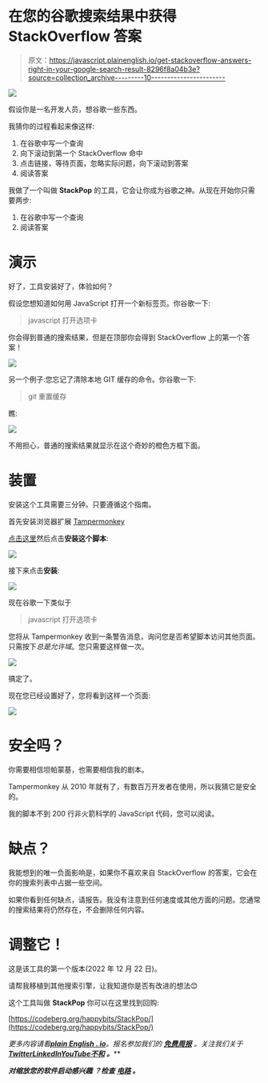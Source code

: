 # 在您的谷歌搜索结果中获得 StackOverflow 答案

> 原文：<https://javascript.plainenglish.io/get-stackoverflow-answers-right-in-your-google-search-result-8296f8a04b3e?source=collection_archive---------10----------------------->

![](img/045cbab8f3ccd9964d387c28d7b718ba.png)

假设你是一名开发人员，想谷歌一些东西。

我猜你的过程看起来像这样:

1.  在谷歌中写一个查询
2.  向下滚动到第一个 StackOverflow 命中
3.  点击链接，等待页面，忽略实际问题，向下滚动到答案
4.  阅读答案

我做了一个叫做 **StackPop** 的工具，它会让你成为谷歌之神。从现在开始你只需要两步:

1.  在谷歌中写一个查询
2.  阅读答案

# 演示

好了，工具安装好了，体验如何？

假设您想知道如何用 JavaScript 打开一个新标签页。你谷歌一下:

> javascript 打开选项卡

你会得到普通的搜索结果，但是在顶部你会得到 StackOverflow 上的第一个答案！

![](img/9e44cc7e7d58e6074bdfd26c5013a059.png)

另一个例子:您忘记了清除本地 GIT 缓存的命令。你谷歌一下:

> git 重置缓存

瞧:

![](img/3fc9f89c66647c65b22b88d1e2a34877.png)

不用担心，普通的搜索结果就显示在这个奇妙的橙色方框下面。

# 装置

安装这个工具需要三分钟。只要遵循这个指南。

首先安装浏览器扩展 [Tampermonkey](https://www.tampermonkey.net/)

[点击这里](https://greasyfork.org/en/scripts/457136-stack-pop)然后点击**安装这个脚本**:

![](img/c8c289307cb44925987509ac33822993.png)

接下来点击**安装**:

![](img/b629ed2339e71dd780a7c4941dc96018.png)

现在谷歌一下类似于

> javascript 打开选项卡

您将从 Tampermonkey 收到一条警告消息，询问您是否希望脚本访问其他页面。只需按下*总是允许域*。您只需要这样做一次。

![](img/cb6ce983d4a8822cfab4d7139bada705.png)

搞定了。

现在您已经设置好了，您将看到这样一个页面:

![](img/1dec2e91b908d8b848918d3bcaa11973.png)

# 安全吗？

你需要相信坦帕蒙基，也需要相信我的剧本。

Tampermonkey 从 2010 年就有了，有数百万开发者在使用，所以我猜它是安全的。

我的脚本不到 200 行非火箭科学的 JavaScript 代码，您可以阅读。

# 缺点？

我能想到的唯一负面影响是，如果你不喜欢来自 StackOverflow 的答案，它会在你的搜索列表中占据一些空间。

如果你看到任何缺点，请报告。我没有注意到任何速度或其他方面的问题。您通常的搜索结果将仍然存在，不会删除任何内容。

# 调整它！

这是该工具的第一个版本(2022 年 12 月 22 日)。

请帮我移植到其他搜索引擎，让我知道你是否有改进的想法😊

这个工具叫做 **StackPop** 你可以在这里找到回购:

[https://codeberg.org/happybits/StackPop/](https://codeberg.org/happybits/StackPop/)

*更多内容请看*[***plain English . io***](https://plainenglish.io/)*。报名参加我们的* [***免费周报***](http://newsletter.plainenglish.io/) *。关注我们关于*[***Twitter***](https://twitter.com/inPlainEngHQ)[***LinkedIn***](https://www.linkedin.com/company/inplainenglish/)*[***YouTube***](https://www.youtube.com/channel/UCtipWUghju290NWcn8jhyAw)*[***不和***](https://discord.gg/GtDtUAvyhW) ***。*****

*****对缩放您的软件启动感兴趣*** *？检查* [***电路***](https://circuit.ooo?utm=publication-post-cta) *。***